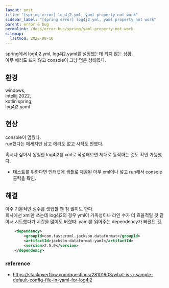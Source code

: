 ```yaml
---
layout: post
title: "[spring error] log4j2.yml, yaml property not work"
sidebar_label: "[spring error] log4j2.yml, yaml property not work"
parent: error & bug
permalink: /docs/error-bug/spring/yaml-property-not-work
sitemap:
  lastmod: 2022-08-10
---
```


spring에서 log4j2.yml, log4j2.yaml를 설정했는데 되지 않는 상황.  
아무 에러도 뜨지 않고 console이 그냥 멈춘 상태였다.  

## 환경

windows,  
intellij 2022,  
kotlin spring,  
log4j2.yaml


## 현상

console이 멈췄다.  
run했다는 메세지만 남고 에러도 없고 시작도 안했다.  

혹시나 싶어서 동일한 log4j2를 xml로 작성해보면 제대로 동작하는 것도 확인 가능했다.
- 테스트를 위한다면 인터넷에 샘플로 제공된 아무 xml이나 넣고 run해서 console 출력을 확인.


## 해결

아주 기본적인 실수를 셋업할 땐 참 많이도 한다.  
회사에선 xml만 쓰는데 log4j2의 경우 yml이 가독성이나 라인 수가 더 효율적일 것 같아서 시도했다가 시간을 많이도 버렸따.
yaml를 읽어주는 dependency가 빠졌던 것.

```xml
	<dependency>
		<groupId>com.fasterxml.jackson.dataformat</groupId>
		<artifactId>jackson-dataformat-yaml</artifactId>
		<version>2.5.0</version>
	</dependency>
```

### reference

- https://stackoverflow.com/questions/28101903/what-is-a-sample-default-config-file-in-yaml-for-log4j2